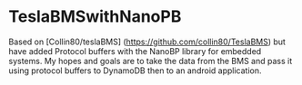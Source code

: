# TeslaBMSwithNanoPB
Based on [Collin80/teslaBMS] (https://github.com/collin80/TeslaBMS) but have added Protocol buffers with the NanoBP library for embedded systems.
My hopes and goals are to take the data from the BMS and pass it using protocol buffers to DynamoDB then to an android application.


 
